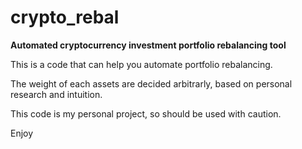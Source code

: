 # crypto_rebal

**Automated cryptocurrency investment portfolio rebalancing tool**

This is a code that can help you automate portfolio rebalancing.

The weight of each assets are decided arbitrarly, based on personal research and intuition.

This code is my personal project, so should be used with caution.

Enjoy
